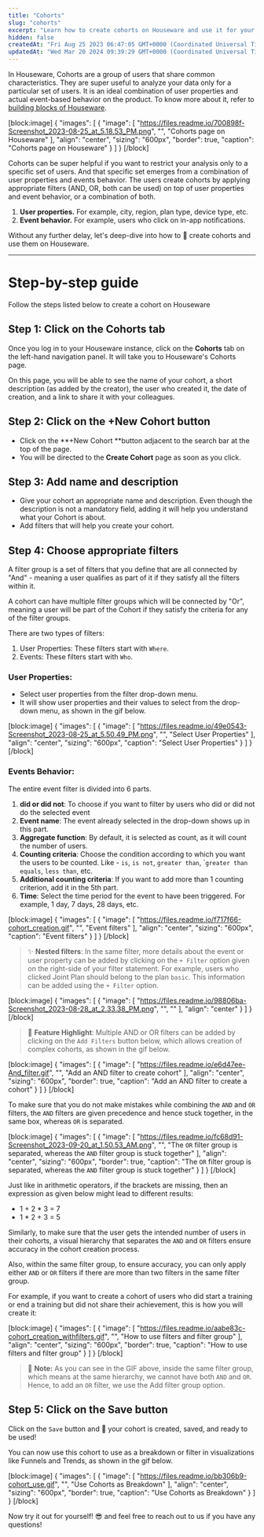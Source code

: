 ```yaml
---
title: "Cohorts"
slug: "cohorts"
excerpt: "Learn how to create cohorts on Houseware and use it for your analysis"
hidden: false
createdAt: "Fri Aug 25 2023 06:47:05 GMT+0000 (Coordinated Universal Time)"
updatedAt: "Wed Mar 20 2024 09:39:29 GMT+0000 (Coordinated Universal Time)"
---
```

In Houseware, Cohorts are a group of users that share common characteristics. They are super useful to analyze your data only for a particular set of users. It is an ideal combination of user properties and actual event-based behavior on the product. To know more about it, refer to [building blocks of Houseware](https://docs.houseware.io/docs/building-blocks-of-houseware#cohorts).

[block:image]
{
  "images": [
    {
      "image": [
        "https://files.readme.io/700898f-Screenshot_2023-08-25_at_5.18.53_PM.png",
        "",
        "Cohorts page on Houseware"
      ],
      "align": "center",
      "sizing": "600px",
      "border": true,
      "caption": "Cohorts page on Houseware"
    }
  ]
}
[/block]


Cohorts can be super helpful if you want to restrict your analysis only to a specific set of users. And that specific set emerges from a combination of user properties and events behavior. The users create cohorts by applying appropriate filters (AND, OR, both can be used) on top of user properties and event behavior, or a combination of both.

1. **User properties.** For example, city, region, plan type, device type, etc.
2. **Event behavior.** For example, users who click on in-app notifications.

Without any further delay, let's deep-dive into how to 🥣 create cohorts and use them on Houseware.

***

# Step-by-step guide

Follow the steps listed below to create a cohort on Houseware

## Step 1: Click on the Cohorts tab

Once you log in to your Houseware instance, click on the **Cohorts** tab on the left-hand navigation panel. It will take you to Houseware's Cohorts page.

On this page, you will be able to see the name of your cohort, a short description (as added by the creator), the user who created it, the date of creation, and a link to share it with your colleagues. 

## Step 2: Click on the +New Cohort button

- Click on the **+New Cohort **button adjacent to the search bar at the top of the page. 
- You will be directed to the **Create Cohort** page as soon as you click.

## Step 3: Add name and description

- Give your cohort an appropriate name and description. Even though the description is not a mandatory field, adding it will help you understand what your Cohort is about.
- Add filters that will help you create your cohort.

## Step 4: Choose appropriate filters

A filter group is a set of filters that you define that are all connected by "And" - meaning a user qualifies as part of it if they satisfy all the filters within it. 

A cohort can have multiple filter groups which will be connected by "Or", meaning a user will be part of the Cohort if they satisfy the criteria for any of the filter groups.

There are two types of filters:

1. User Properties: These filters start with `Where`.
2. Events: These filters start with `Who`.

### User Properties:

- Select user properties from the filter drop-down menu. 
- It will show user properties and their values to select from the drop-down menu, as shown in the gif below.

[block:image]
{
  "images": [
    {
      "image": [
        "https://files.readme.io/49e0543-Screenshot_2023-08-25_at_5.50.49_PM.png",
        "",
        "Select User Properties"
      ],
      "align": "center",
      "sizing": "600px",
      "caption": "Select User Properties"
    }
  ]
}
[/block]


### Events Behavior:

The entire event filter is divided into 6 parts.

1. **did or did not**: To choose if you want to filter by users who did or did not do the selected event
2. **Event name**: The event already selected in the drop-down shows up in this part.
3. **Aggregate function**: By default, it is selected as count, as it will count the number of users.
4. **Counting criteria**: Choose the condition according to which you want the users to be counted. Like - `is`, `is not`, `greater than`, \``greater than equals`, `less than`, etc.
5. **Additional counting criteria**: If you want to add more than 1 counting criterion, add it in the 5th part.
6. **Time**: Select the time period for the event to have been triggered. For example, 1 day, 7 days, 28 days, etc.

[block:image]
{
  "images": [
    {
      "image": [
        "https://files.readme.io/f717f66-cohort_creation.gif",
        "",
        "Event filters"
      ],
      "align": "center",
      "sizing": "600px",
      "caption": "Event filters"
    }
  ]
}
[/block]


> ✨ **Nested filters**: In the same filter, more details about the event or user property can be added by clicking on the `+ Filter` option given on the right-side of your filter statement. For example, users who clicked Joint Plan should belong to the plan `basic`. This information can be added using the `+ Filter` option.

[block:image]
{
  "images": [
    {
      "image": [
        "https://files.readme.io/98806ba-Screenshot_2023-08-28_at_2.33.38_PM.png",
        "",
        ""
      ],
      "align": "center"
    }
  ]
}
[/block]


> 🌟 **Feature Highlight**: Multiple AND or OR filters can be added by clicking on the `Add Filters` button below, which allows creation of complex cohorts, as shown in the gif below.

[block:image]
{
  "images": [
    {
      "image": [
        "https://files.readme.io/e6d47ee-And_filter.gif",
        "",
        "Add an AND filter to create cohort"
      ],
      "align": "center",
      "sizing": "600px",
      "border": true,
      "caption": "Add an AND filter to create a cohort"
    }
  ]
}
[/block]


To make sure that you do not make mistakes while combining the `AND` and `OR` filters, the `AND` filters are given precedence and hence stuck together, in the same box, whereas `OR` is separated.

[block:image]
{
  "images": [
    {
      "image": [
        "https://files.readme.io/fc68d91-Screenshot_2023-09-20_at_1.50.53_AM.png",
        "",
        "The `OR` filter group is separated, whereas the `AND` filter group is stuck together"
      ],
      "align": "center",
      "sizing": "600px",
      "border": true,
      "caption": "The `OR` filter group is separated, whereas the `AND` filter group is stuck together"
    }
  ]
}
[/block]


Just like in arithmetic operators, if the brackets are missing, then an expression as given below might lead to different results:

- 1 + 2 \* 3 = 7 
- 1 \* 2 + 3 = 5

Similarly, to make sure that the user gets the intended number of users in their cohorts, a visual hierarchy that separates the `AND` and `OR` filters ensure accuracy in the cohort creation process.

Also, within the same filter group, to ensure accuracy, you can only apply either `AND` or  `OR` filters if there are more than two filters in the same filter group.

For example, if you want to create a cohort of users who did start a training or end a training but did not share their achievement, this is how you will create it:

[block:image]
{
  "images": [
    {
      "image": [
        "https://files.readme.io/aabe83c-cohort_creation_withfilters.gif",
        "",
        "How to use filters and filter group"
      ],
      "align": "center",
      "sizing": "600px",
      "border": true,
      "caption": "How to use filters and filter group"
    }
  ]
}
[/block]


> 👀 **Note:** As you can see in the GIF above, inside the same filter group, which means at the same hierarchy, we cannot have both `AND` and `OR`. Hence, to add an `OR` filter, we use the Add filter group option.

## Step 5: Click on the Save button

Click on the `Save` button and :tada: your cohort is created, saved, and ready to be used!

You can now use this cohort to use as a breakdown or filter in visualizations like Funnels and Trends, as shown in the gif below.

[block:image]
{
  "images": [
    {
      "image": [
        "https://files.readme.io/bb306b9-cohort_use.gif",
        "",
        "Use Cohorts as Breakdown"
      ],
      "align": "center",
      "sizing": "600px",
      "border": true,
      "caption": "Use Cohorts as Breakdown"
    }
  ]
}
[/block]


Now try it out for yourself! :sunglasses: and feel free to reach out to us if you have any questions!
